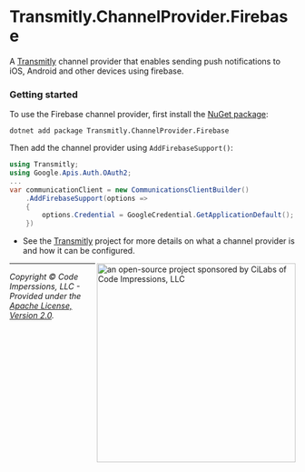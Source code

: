 # Transmitly.ChannelProvider.Firebase

A [Transmitly](https://github.com/transmitly/transmitly) channel provider that enables sending push notifications to iOS, Android and other devices using firebase.

### Getting started

To use the Firebase channel provider, first install the [NuGet package](https://nuget.org/packages/transmitly.channelprovider.firebase):

```shell
dotnet add package Transmitly.ChannelProvider.Firebase
```

Then add the channel provider using `AddFirebaseSupport()`:

```csharp
using Transmitly;
using Google.Apis.Auth.OAuth2;
...
var communicationClient = new CommunicationsClientBuilder()
	.AddFirebaseSupport(options =>
	{
		options.Credential = GoogleCredential.GetApplicationDefault();
	})
```
* See the [Transmitly](https://github.com/transmitly/transmitly) project for more details on what a channel provider is and how it can be configured.


<picture>
  <source media="(prefers-color-scheme: dark)" srcset="https://github.com/transmitly/transmitly/assets/3877248/524f26c8-f670-4dfa-be78-badda0f48bfb">
  <img alt="an open-source project sponsored by CiLabs of Code Impressions, LLC" src="https://github.com/transmitly/transmitly/assets/3877248/34239edd-234d-4bee-9352-49d781716364" width="350" align="right">
</picture> 

---------------------------------------------------

_Copyright &copy; Code Imperssions, LLC - Provided under the [Apache License, Version 2.0](http://apache.org/licenses/LICENSE-2.0.html)._
